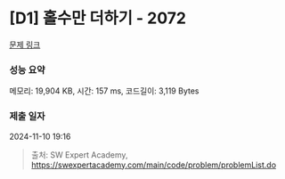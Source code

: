 # [D1] 홀수만 더하기 - 2072 

[문제 링크](https://swexpertacademy.com/main/code/problem/problemDetail.do?contestProbId=AV5QSEhaA5sDFAUq) 

### 성능 요약

메모리: 19,904 KB, 시간: 157 ms, 코드길이: 3,119 Bytes

### 제출 일자

2024-11-10 19:16



> 출처: SW Expert Academy, https://swexpertacademy.com/main/code/problem/problemList.do